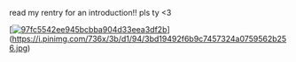 read my rentry for an introduction!! pls ty <3

[[![97fc5542ee945bcbba904d33eea3df2b](https://github.com/user-attachments/assets/0269b9d7-9bbe-4d43-9bc9-f3d92c12fcc7)](https://i.pinimg.com/736x/3b/d1/94/3bd19492f6b9c7457324a0759562b256.jpg)](https://i.pinimg.com/736x/3b/d1/94/3bd19492f6b9c7457324a0759562b256.jpg)
